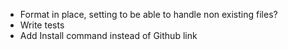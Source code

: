 * Format in place, setting to be able to handle non existing files?
* Write tests
* Add Install command instead of Github link
